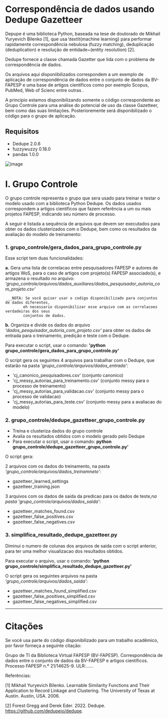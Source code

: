 # Correspondência de dados usando Dedupe Gazetteer

Depupe é uma biblioteca Python, baseada na tese de doutorado de Mikhail Yuryevich Bilenko [1], que usa \textit{machine learning} para performar rapidamente correspondência nebulosa (fuzzy matching), deduplicação (deduplication) e resolução de entidade~(entity resolution) [2].

Dedupe fornece a classe chamada Gazetter que lida com o problema de correspondência de dados.

Os arquivos aqui disponiibilizados correspondem a um exemplo de aplicação de correspondência de dados entre o conjunto de
dados da BV-FAPESP e uma base de artigos científicos como por exemplo Scopus, PubMed, Web of Scienc entre outras .

A princípio estamos disponibilizando somente o código correspondente ao Grupo Controle para uma análise do potencial de uso da classe Gazetteer, bem como das suas limitações. Posterioremente será disponibilizado o código para o grupo de aplicação.


## Requisitos

- Dedupe 2.0.6
- fuzzywuzzy 0.18.0
- pandas 1.0.0


![image](https://user-images.githubusercontent.com/110296380/181920468-aacc0063-81c4-45e0-a8fd-0d897952a00a.png)



# I. Grupo Controle
O grupo controle representa o grupo que sera usado para treinar e testar o modelo usado com a biblioteca Python Dedupe.
Os dados usados correspondem a artigos científicos que fazem referência a um ou mais projetos FAPESP, indicando seu número de processo.

A seguir é listada a sequência de arquivos que devem ser executados para obter os dados clusterizados com o Dedupe, bem como os resultados da avaliação do modelo de treinamento:

### 1. grupo_controle/gera_dados_para_grupo_controle.py

  Esse script tem duas funcionalidades:

  **a.** Gera uma lista de correlacao entre pesquisadores FAPESP e autores de artigos WoS,
   para o caso de artigos com projeto(s) FAPESP associado(s), e armazena o resultado
   no arquivo:
   *'grupo_controle/arquivos/dados_auxiliares/dados_pesquisador_autoria_com_projeto.csv'*

     __NOTA: Se você quiser usar o codigo disponibilizado para conjuntos de dados diferentes,
            eh necessario disponibilizar esse arquivo com as correlacoes verdadeiras dos seus
            conjuntos de dados.

  **b.** Organiza e divide os dados do arquivo *'dados_pesquisador_autoria_com_projeto.csv'*
    para obter os dados de entrada para o treinamento, predição e teste com o Dedupe.

Para executar o script, usar o comando: **'python grupo_controle/gera_dados_para_grupo_controle.py'**

O script gera os seguintes 4 arquivos para trabalhar com o Dedupe, que estarão na pasta *'grupo_controle/arquivos/dados_entrada'*:
- 'cj_canonico_pesquisadores.csv' (conjunto canonico)
- 'cj_messy_autorias_para_treinamento.csv' (conjunto messy para o processo de treinamento)
- 'cj_messy_autorias_para_validacao.csv' (conjunto messy para o processo de validacao)
- 'cj_messy_autorias_para_teste.csv' (conjunto messy para a avaliacao do modelo)


### 2. grupo_controle/dedupe_gazetteer_grupo_controle.py

- Treina e clusteriza dados do grupo controle
- Avalia os resultados obtidos com o modelo gerado pelo Dedupe
- Para executar o script, usar o comando:
**python grupo_controle/dedupe_gazetteer_grupo_controle.py'**

O script gera:
  
2 arquivos com os dados do treinamento, na pasta *'grupo_controle/arquivos/dados_treinamneto'*:
   - gazetteer_learned_settings
   - gazetteer_training.json

3 arquivos com os dados de saida da predicao para os dados de teste,*na pasta 'grupo_controle/arquivos/dados_saida'*:
   - gazetteer_matches_found.csv
   - gazetteer_false_positives.csv
   - gazetteer_false_negatives.csv

### 3. simplifica_resultado_dedupe_gazetteer.py
Diminui o numero de colunas dos arquivos de saida com o script anterior, para ter uma melhor visualizacao dos resultados obtidos.

Para executar o arquivo, usar o comando: **'python grupo_controle/simplifica_resultado_dedupe_gazetteer.py'**

O script gera os seguintes arquivos na pasta *'grupo_controle/arquivos/dados_saida'*:
- gazetteer_matches_found_simplified.csv
- gazetteer_false_positives_simplified.csv
- gazetteer_false_negatives_simplified.csv

--------------------------------------------------------------------------------

# Citações

Se você usa parte do código disponibilizado para um trabalho acadêmico, por favor forneça a seguinte citação:

Grupo de TI da Biblioteca Virtual FAPESP (BV-FAPESP). Correspondência de dados entre o conjunto de dados da BV-FAPESP e artigos científicos. Processo FAPESP n.º 21/14625-9. ULR:......

Referências:

[1] Mikhail Yuryevich Bilenko. Learnable Similarity Functions and Their Application to Record Linkage and Clustering. The University of Texas at Austin. Austin, USA. 2006.

[2] Forest Gregg and Derek Eder. 2022. Dedupe. https://github.com/dedupeio/dedupe.

